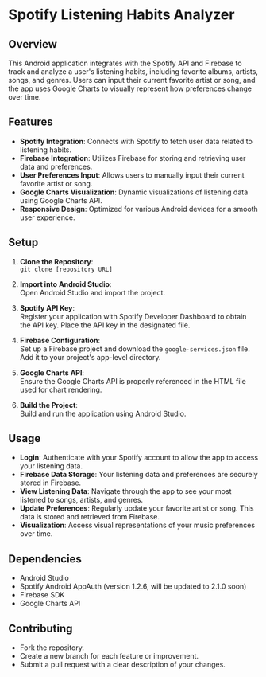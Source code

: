 # Spotify Listening Habits Analyzer

## Overview

This Android application integrates with the Spotify API and Firebase to track and analyze a user's listening habits, including favorite albums, artists, songs, and genres. Users can input their current favorite artist or song, and the app uses Google Charts to visually represent how preferences change over time.

## Features

- **Spotify Integration**: Connects with Spotify to fetch user data related to listening habits.
- **Firebase Integration**: Utilizes Firebase for storing and retrieving user data and preferences.
- **User Preferences Input**: Allows users to manually input their current favorite artist or song.
- **Google Charts Visualization**: Dynamic visualizations of listening data using Google Charts API.
- **Responsive Design**: Optimized for various Android devices for a smooth user experience.

## Setup

1. **Clone the Repository**:  
   `git clone [repository URL]`

2. **Import into Android Studio**:  
   Open Android Studio and import the project.

3. **Spotify API Key**:  
   Register your application with Spotify Developer Dashboard to obtain the API key. Place the API key in the designated file.

4. **Firebase Configuration**:  
   Set up a Firebase project and download the `google-services.json` file. Add it to your project's app-level directory.

5. **Google Charts API**:  
   Ensure the Google Charts API is properly referenced in the HTML file used for chart rendering.

6. **Build the Project**:  
   Build and run the application using Android Studio.

## Usage

- **Login**: Authenticate with your Spotify account to allow the app to access your listening data.
- **Firebase Data Storage**: Your listening data and preferences are securely stored in Firebase.
- **View Listening Data**: Navigate through the app to see your most listened to songs, artists, and genres.
- **Update Preferences**: Regularly update your favorite artist or song. This data is stored and retrieved from Firebase.
- **Visualization**: Access visual representations of your music preferences over time.

## Dependencies

- Android Studio
- Spotify Android AppAuth (version 1.2.6, will be updated to 2.1.0 soon)
- Firebase SDK
- Google Charts API

## Contributing

- Fork the repository.
- Create a new branch for each feature or improvement.
- Submit a pull request with a clear description of your changes.
